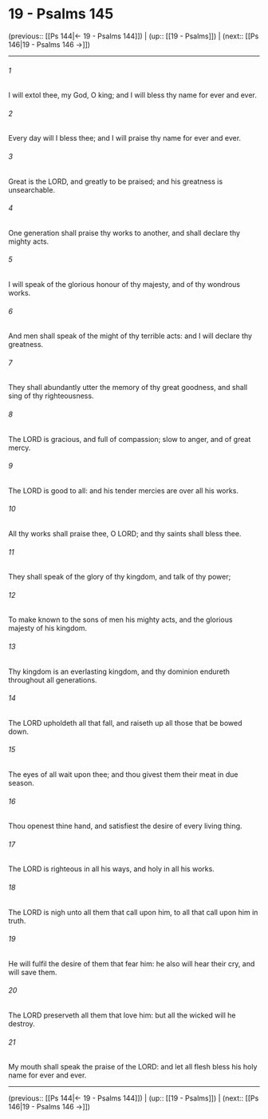# 19 - Psalms 145

(previous:: [[Ps 144|← 19 - Psalms 144]]) | (up:: [[19 - Psalms]]) | (next:: [[Ps 146|19 - Psalms 146 →]])

***


###### 1 
I will extol thee, my God, O king; and I will bless thy name for ever and ever. 

###### 2 
Every day will I bless thee; and I will praise thy name for ever and ever. 

###### 3 
Great is the LORD, and greatly to be praised; and his greatness is unsearchable. 

###### 4 
One generation shall praise thy works to another, and shall declare thy mighty acts. 

###### 5 
I will speak of the glorious honour of thy majesty, and of thy wondrous works. 

###### 6 
And men shall speak of the might of thy terrible acts: and I will declare thy greatness. 

###### 7 
They shall abundantly utter the memory of thy great goodness, and shall sing of thy righteousness. 

###### 8 
The LORD is gracious, and full of compassion; slow to anger, and of great mercy. 

###### 9 
The LORD is good to all: and his tender mercies are over all his works. 

###### 10 
All thy works shall praise thee, O LORD; and thy saints shall bless thee. 

###### 11 
They shall speak of the glory of thy kingdom, and talk of thy power; 

###### 12 
To make known to the sons of men his mighty acts, and the glorious majesty of his kingdom. 

###### 13 
Thy kingdom is an everlasting kingdom, and thy dominion endureth throughout all generations. 

###### 14 
The LORD upholdeth all that fall, and raiseth up all those that be bowed down. 

###### 15 
The eyes of all wait upon thee; and thou givest them their meat in due season. 

###### 16 
Thou openest thine hand, and satisfiest the desire of every living thing. 

###### 17 
The LORD is righteous in all his ways, and holy in all his works. 

###### 18 
The LORD is nigh unto all them that call upon him, to all that call upon him in truth. 

###### 19 
He will fulfil the desire of them that fear him: he also will hear their cry, and will save them. 

###### 20 
The LORD preserveth all them that love him: but all the wicked will he destroy. 

###### 21 
My mouth shall speak the praise of the LORD: and let all flesh bless his holy name for ever and ever.

***

(previous:: [[Ps 144|← 19 - Psalms 144]]) | (up:: [[19 - Psalms]]) | (next:: [[Ps 146|19 - Psalms 146 →]])
